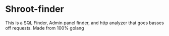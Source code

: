 # Shroot-finder
This is a SQL Finder, Admin panel finder, and http analyzer that goes basses off requests. Made from 100% golang
